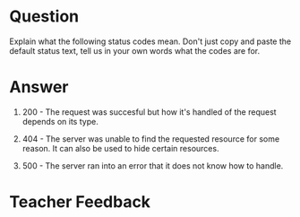 # Question

Explain what the following status codes mean. Don't just copy and paste the default status text, tell us in your own words what the codes are for.

# Answer

1. 200 - The request was succesful but how it's handled of the request depends on its type.

2. 404 - The server was unable to find the requested resource for some reason. It can also be used to hide certain resources.

3. 500 - The server ran into an error that it does not know how to handle.

# Teacher Feedback